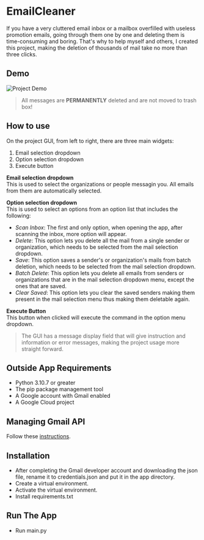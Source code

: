 # EmailCleaner

If you have a very cluttered email inbox or a mailbox
overfilled with useless promotion emails,
going through them one by one and deleting them is time-consuming and boring.
That's why to help myself and others, I created this project,
making the deletion of thousands of mail take no more than three clicks.

## Demo

![Project Demo](https://i.imgur.com/7bPqJ57.gif)
> All messages are **PERMANENTLY** deleted and are not moved to trash box!

## How to use

On the project GUI, from left to right, there are three main widgets:

1. Email selection dropdown
2. Option selection dropdown
3. Execute button

**Email selection dropdown**  
This is used to select the organizations or people messagin you.
All emails from them are automatically selected.

**Option selection dropdown**  
This is used to select an options from an option list that
includes the following:

- *Scan Inbox*: The first and only option, when opening the app,
  after scanning the inbox, more option will appear.
- *Delete*: This option lets you delete all the mail from a single sender or
  organization, which needs to be selected from the mail selection dropdown.
- *Save*: This option saves a sender's or organization's mails from batch
  deletion, which needs to be selected from the mail selection dropdown.
- *Batch Delete*: This option lets you delete all emails from senders or
organizations that are in the mail selection dropdown menu,
except the ones that are saved.
- *Clear Saved*: This option lets you clear the saved senders making them
  present in the mail selection menu thus making them deletable again.

**Execute Button**  
This button when clicked will execute the command in the option menu dropdown.

> The GUI has a message display field that will give instruction and
> information or error messages, making the project usage more straight forward.

## Outside App Requirements

- Python 3.10.7 or greater
- The pip package management tool
- A Google account with Gmail enabled
- A Google Cloud project

## Managing Gmail API

Follow
these [instructions](https://developers.google.com/gmail/api/quickstart/python#step_1_turn_on_the_api_name).

## Installation

- After completing the Gmail developer account and downloading the json file,
  rename it to credentials.json and put it in the app directory.
- Create a virtual environment.
- Activate the virtual environment.
- Install requirements.txt

## Run The App

- Run main.py

    